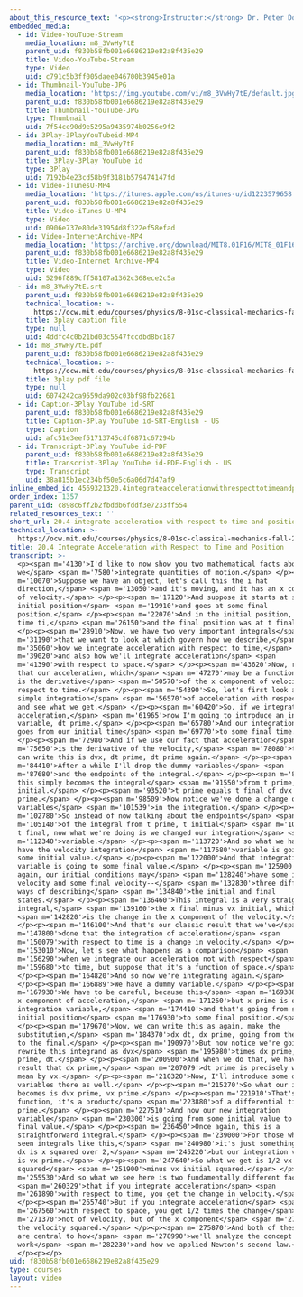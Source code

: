 ```yaml
---
about_this_resource_text: '<p><strong>Instructor:</strong> Dr. Peter Dourmashkin</p>'
embedded_media:
  - id: Video-YouTube-Stream
    media_location: m8_3VwHy7tE
    parent_uid: f830b58fb001e6686219e82a8f435e29
    title: Video-YouTube-Stream
    type: Video
    uid: c791c5b3ff005daee046700b3945e01a
  - id: Thumbnail-YouTube-JPG
    media_location: 'https://img.youtube.com/vi/m8_3VwHy7tE/default.jpg'
    parent_uid: f830b58fb001e6686219e82a8f435e29
    title: Thumbnail-YouTube-JPG
    type: Thumbnail
    uid: 7f54ce90d9e5295a9435974b0256e9f2
  - id: 3Play-3PlayYouTubeid-MP4
    media_location: m8_3VwHy7tE
    parent_uid: f830b58fb001e6686219e82a8f435e29
    title: 3Play-3Play YouTube id
    type: 3Play
    uid: 7192b4e23cd58b9f3181b579474147fd
  - id: Video-iTunesU-MP4
    media_location: 'https://itunes.apple.com/us/itunes-u/id1223579658'
    parent_uid: f830b58fb001e6686219e82a8f435e29
    title: Video-iTunes U-MP4
    type: Video
    uid: 0906e737e80de31954d8f322ef58efad
  - id: Video-InternetArchive-MP4
    media_location: 'https://archive.org/download/MIT8.01F16/MIT8_01F16_L20v04_360p.mp4'
    parent_uid: f830b58fb001e6686219e82a8f435e29
    title: Video-Internet Archive-MP4
    type: Video
    uid: 5296f889cff58107a1362c368ece2c5a
  - id: m8_3VwHy7tE.srt
    parent_uid: f830b58fb001e6686219e82a8f435e29
    technical_location: >-
      https://ocw.mit.edu/courses/physics/8-01sc-classical-mechanics-fall-2016/week-7-kinetic-energy-and-work/20.4-integrate-acceleration-with-respect-to-time-and-position/20.4-integrate-acceleration-with-respect-to-time-and-position/m8_3VwHy7tE.srt
    title: 3play caption file
    type: null
    uid: 4ddfc4c0b21bd03c5547fccdbd8bc187
  - id: m8_3VwHy7tE.pdf
    parent_uid: f830b58fb001e6686219e82a8f435e29
    technical_location: >-
      https://ocw.mit.edu/courses/physics/8-01sc-classical-mechanics-fall-2016/week-7-kinetic-energy-and-work/20.4-integrate-acceleration-with-respect-to-time-and-position/20.4-integrate-acceleration-with-respect-to-time-and-position/m8_3VwHy7tE.pdf
    title: 3play pdf file
    type: null
    uid: 6074242ca9559da902c03bf98fb22681
  - id: Caption-3Play YouTube id-SRT
    parent_uid: f830b58fb001e6686219e82a8f435e29
    title: Caption-3Play YouTube id-SRT-English - US
    type: Caption
    uid: afc51e3eef51713745cdf6871c67294b
  - id: Transcript-3Play YouTube id-PDF
    parent_uid: f830b58fb001e6686219e82a8f435e29
    title: Transcript-3Play YouTube id-PDF-English - US
    type: Transcript
    uid: 38a815b1ec234bf50e5c6a06d7d47af9
inline_embed_id: 4569321320.4integrateaccelerationwithrespecttotimeandposition36027329
order_index: 1357
parent_uid: c898c6ff2b2fbddb6fddf3e7233ff554
related_resources_text: ''
short_url: 20.4-integrate-acceleration-with-respect-to-time-and-position
technical_location: >-
  https://ocw.mit.edu/courses/physics/8-01sc-classical-mechanics-fall-2016/week-7-kinetic-energy-and-work/20.4-integrate-acceleration-with-respect-to-time-and-position/20.4-integrate-acceleration-with-respect-to-time-and-position
title: 20.4 Integrate Acceleration with Respect to Time and Position
transcript: >-
  <p><span m='4130'>I'd like to now show you two mathematical facts about how
  we</span> <span m='7580'>integrate quantities of motion.</span> </p><p><span
  m='10070'>Suppose we have an object, let's call this the i hat
  direction,</span> <span m='13050'>and it's moving, and it has an x component
  of velocity.</span> </p><p><span m='17120'>And suppose it starts at some
  initial position</span> <span m='19910'>and goes at some final
  position.</span> </p><p><span m='22070'>And in the initial position, it was at
  time ti,</span> <span m='26150'>and the final position was at t final.</span>
  </p><p><span m='28910'>Now, we have two very important integrals</span> <span
  m='31190'>that we want to look at which govern how we describe,</span> <span
  m='35060'>how we integrate acceleration with respect to time,</span> <span
  m='39020'>and also how we'll integrate acceleration</span> <span
  m='41390'>with respect to space.</span> </p><p><span m='43620'>Now, recall
  that our acceleration, which</span> <span m='47270'>may be a function of time,
  is the derivative</span> <span m='50570'>of the x component of velocity with
  respect to time.</span> </p><p><span m='54390'>So, let's first look at a
  simple integration</span> <span m='56570'>of acceleration with respect to time
  and see what we get.</span> </p><p><span m='60420'>So, if we integrate
  acceleration,</span> <span m='61965'>now I'm going to introduce an integration
  variable, dt prime.</span> </p><p><span m='65780'>And our integration variable
  goes from our initial time</span> <span m='69770'>to some final time.</span>
  </p><p><span m='72980'>And if we use our fact that acceleration</span> <span
  m='75650'>is the derivative of the velocity,</span> <span m='78080'>then we
  can write this is dvx, dt prime, dt prime again.</span> </p><p><span
  m='84410'>After a while I'll drop the dummy variables</span> <span
  m='87680'>and the endpoints of the integral.</span> </p><p><span m='89150'>And
  this simply becomes the integral</span> <span m='91550'>from t prime, t
  initial.</span> </p><p><span m='93520'>t prime equals t final of dvx
  prime.</span> </p><p><span m='98509'>Now notice we've done a change of
  variables</span> <span m='101539'>in the integration.</span> </p><p><span
  m='102780'>So instead of now talking about the endpoints</span> <span
  m='105140'>of the integral from t prime, t initial</span> <span m='107570'>to
  t final, now what we're doing is we changed our integration</span> <span
  m='112340'>variable.</span> </p><p><span m='113720'>And so what we have is, we
  have the velocity integration</span> <span m='117680'>variable is going from
  some initial value.</span> </p><p><span m='122000'>And that integration
  variable is going to some final value.</span> </p><p><span m='125900'>So
  again, our initial conditions may</span> <span m='128240'>have some initial
  velocity and some final velocity--</span> <span m='132830'>three different
  ways of describing</span> <span m='134840'>the initial and final
  states.</span> </p><p><span m='136460'>This integral is a very straightforward
  integral,</span> <span m='139160'>the x final minus vx initial, which</span>
  <span m='142820'>is the change in the x component of the velocity.</span>
  </p><p><span m='146100'>And that's our classic result that we've</span> <span
  m='147800'>done that the integration of acceleration</span> <span
  m='150079'>with respect to time is a change in velocity.</span> </p><p><span
  m='153010'>Now, let's see what happens as a comparison</span> <span
  m='156290'>when we integrate our acceleration not with respect</span> <span
  m='159680'>to time, but suppose that it's a function of space.</span>
  </p><p><span m='164820'>And so now we're integrating again.</span>
  </p><p><span m='166889'>We have a dummy variable.</span> </p><p><span
  m='167930'>We have to be careful, because this</span> <span m='169388'>is the
  x component of acceleration,</span> <span m='171260'>but x prime is our
  integration variable,</span> <span m='174410'>and that's going from some
  initial position</span> <span m='176930'>to some final position.</span>
  </p><p><span m='179670'>Now, we can write this as again, make the
  substitution,</span> <span m='184370'>dx dt, dx prime, going from the initial
  to the final.</span> </p><p><span m='190970'>But now notice we're going to
  rewrite this integrand as dvx</span> <span m='195980'>times dx prime, dt
  prime, dt.</span> </p><p><span m='200900'>And when we do that, we have this
  result that dx prime,</span> <span m='207079'>dt prime is precisely what we
  mean by vx.</span> </p><p><span m='210320'>Now, I'll introduce some dummy
  variables there as well.</span> </p><p><span m='215270'>So what our integrand
  becomes is dvx prime, vx prime.</span> </p><p><span m='221910'>That's not a
  function, it's a product</span> <span m='223880'>of a differential times vx
  prime.</span> </p><p><span m='227510'>And now our new integration
  variable</span> <span m='230300'>is going from some initial value to some
  final value.</span> </p><p><span m='236450'>Once again, this is a
  straightforward integral.</span> </p><p><span m='239000'>For those who haven't
  seen integrals like this,</span> <span m='240980'>it's just something like x
  dx is x squared over 2,</span> <span m='245220'>but our integration variable
  is vx prime.</span> </p><p><span m='247640'>So what we get is 1/2 vx final
  squared</span> <span m='251900'>minus vx initial squared.</span> </p><p><span
  m='255530'>And so what we see here is two fundamentally different facts</span>
  <span m='260329'>that if you integrate acceleration</span> <span
  m='261890'>with respect to time, you get the change in velocity.</span>
  </p><p><span m='265740'>But if you integrate acceleration</span> <span
  m='267560'>with respect to space, you get 1/2 times the change</span> <span
  m='271370'>not of velocity, but of the x component</span> <span m='273950'>of
  the velocity squared.</span> </p><p><span m='275870'>And both of these facts
  are central to how</span> <span m='278990'>we'll analyze the concept of
  work</span> <span m='282230'>and how we applied Newton's second law.</span>
  </p><p></p>
uid: f830b58fb001e6686219e82a8f435e29
type: courses
layout: video
---
```

